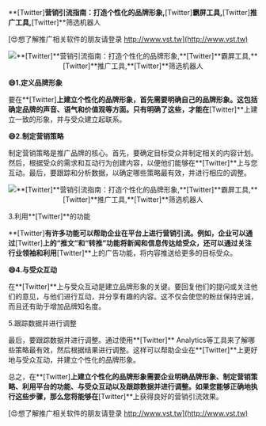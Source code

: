 **[Twitter]**营销引流指南：打造个性化的品牌形象,**[Twitter]**霸屏工具,**[Twitter]**推广工具,**[Twitter]**筛选机器人

[😍想了解推广相关软件的朋友请登录 http://www.vst.tw](http://www.vst.tw)

 <center><img src="https://vst.tw/MP4/tuiguang/png/7.png" alt="**[Twitter]**营销引流指南：打造个性化的品牌形象,**[Twitter]**霸屏工具,**[Twitter]**推广工具,**[Twitter]**筛选机器人"></center>

**😄1.定义品牌形象**

要在**[Twitter]**上建立个性化的品牌形象，首先需要明确自己的品牌形象。这包括确定品牌的声音、语气和价值观等方面。只有明确了这些，才能在**[Twitter]**上建立一致的形象，并与受众建立起联系。

**😄2.制定营销策略**

制定营销策略是推广品牌的核心。首先，要确定目标受众并制定相关的内容计划。然后，根据受众的需求和互动行为创建内容，以便他们能够在**[Twitter]**上与您互动。最后，要跟踪和分析数据，以确定哪些策略最有效，并进行相应的调整。

 <center><img src="https://vst.tw/MP4/tuiguang/png/1.png" alt="**[Twitter]**营销引流指南：打造个性化的品牌形象,**[Twitter]**霸屏工具,**[Twitter]**推广工具,**[Twitter]**筛选机器人"></center>

3.利用**[Twitter]**的功能

**[Twitter]**有许多功能可以帮助企业在平台上进行营销引流。例如，企业可以通过**[Twitter]**上的“推文”和“转推”功能将新闻和信息传达给受众，还可以通过关注行业领袖和利用**[Twitter]**上的广告功能，将内容推送给更多的目标受众。

**😄4.与受众互动**

在**[Twitter]**上与受众互动是建立品牌形象的关键。要回复他们的提问或关注他们的意见，与他们进行互动，并分享有趣的内容。这不仅会使您的粉丝保持忠诚，而且还有助于增加品牌知名度。

5.跟踪数据并进行调整

最后，要跟踪数据并进行调整。通过使用**[Twitter]** Analytics等工具来了解哪些策略最有效，然后根据结果进行调整。这样可以帮助企业在**[Twitter]**上更好地与受众互动，并建立个性化的品牌形象。

总之，在**[Twitter]**上建立个性化的品牌形象需要企业明确品牌形象、制定营销策略、利用平台的功能、与受众互动以及跟踪数据并进行调整。如果您能够正确地执行这些步骤，那么您将能够在**[Twitter]**上获得良好的营销引流效果。

[😍想了解推广相关软件的朋友请登录 http://www.vst.tw](http://www.vst.tw)



